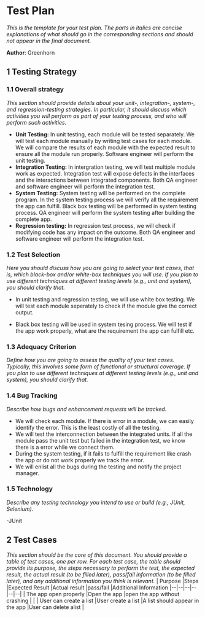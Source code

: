 # Test Plan

*This is the template for your test plan. The parts in italics are concise explanations of what should go in the corresponding sections and should not appear in the final document.*

**Author**: Greenhorn

## 1 Testing Strategy

### 1.1 Overall strategy

*This section should provide details about your unit-, integration-, system-, and regression-testing strategies. In particular, it should discuss which activities you will perform as part of your testing process, and who will perform such activities.*

 - **Unit Testing:** In unit testing, each module will be tested separately. We will test each module manually by writing test cases for each module. We will compare the results of each module with the expected result to ensure all the module run properly. Software
   engineer will perform the unit testing.
 - **Integration Testing:** In intergration testing, we will test multiple module work as expected. Integration test will expose  defects in the interfaces and the interactions between integrated components. Both QA engineer and software engineer will perform the integration test.
 - **System Testing:** System testing will be performed on the complete program. In the system testing process we will verify all the requirement the app can fulfill. Black box testing will be performed in system testing process. QA engineer will perform the system testing after building the complete app.
 - **Regression testing:** In regression test process, we will check if modifying code has any impact on the outcome. Both QA engineer and software engineer will perform the integration test.

### 1.2 Test Selection

*Here you should discuss how you are going to select your test cases, that is, which black-box and/or white-box techniques you will use. If you plan to use different techniques at different testing levels (e.g., unit and system), you should clarify that.*

 - In unit testing and regression testing, we will use white box testing. We will test each module seperately to check if the module
   give the correct output.
 
 - Black box testing will be used in system tesing process. We will test if the app work properly, what are the requirement the app can
   fulfill etc.

### 1.3 Adequacy Criterion

*Define how you are going to assess the quality of your test cases. Typically, this involves some form of functional or structural coverage. If you plan to use different techniques at different testing levels (e.g., unit and system), you should clarify that.*


### 1.4 Bug Tracking

*Describe how bugs and enhancement requests will be tracked.*
 - We will check each module. If there is error in a module, we can easily identify the error. This is the least costly of all the testing.
 - We will test the interconnection between the integrated units. If all the module pass the unit test but failed in the integration test, we know there is a error while we connect them.
 - During the system testing, if it fails to fulfill the requirement like crash the app or do not work properly we track the error.
 -   We will enlist all the bugs during the testing and notify the project manager.

### 1.5 Technology

*Describe any testing technology you intend to use or build (e.g., JUnit, Selenium).*

-JUnit


## 2 Test Cases

*This section should be the core of this document. You should provide a table of test cases, one per row. For each test case, the table should provide its purpose, the steps necessary to perform the test, the expected result, the actual result (to be filled later), pass/fail information (to be filled later), and any additional information you think is relevant.*
| Purpose |Steps  |Expected Result  |Actual result |pass/fail |Additional Information
|--|--|--|--|--|--|
| The app open properly |Open the app  |open the app without crashing  |  |  |
User can create a list  |User create a list	|A list should appear in the app
|User can delete alist |
